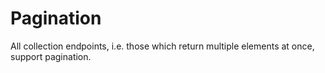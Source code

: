 # Pagination

All collection endpoints, i.e. those which return multiple elements at once, support pagination.
